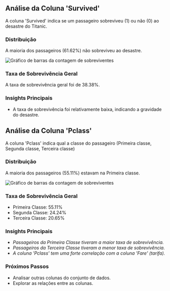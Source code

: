 ## Análise da Coluna 'Survived'

A coluna 'Survived' indica se um passageiro sobreviveu (1) ou não (0) ao desastre do Titanic.

### Distribuição

A maioria dos passageiros (61.62%) não sobreviveu ao desastre.

![Gráfico de barras da contagem de sobreviventes](img/gráfico_survived_contagem.png)

### Taxa de Sobrevivência Geral

A taxa de sobrevivência geral foi de 38.38%.

### Insights Principais

* A taxa de sobrevivência foi relativamente baixa, indicando a gravidade do desastre.


## Análise da Coluna 'Pclass'

A coluna 'Pclass' indica qual a classe do passageiro  (Primeira classe, Segunda classe, Terceira classe)

### Distribuição

A maioria dos passageiros (55.11%) estavam na Primeira classe.

![Gráfico de barras da contagem de sobreviventes](img/gráfico_pclass_contagem.png)

### Taxa de Sobrevivência Geral

* Primeira Classe: 55.11%
* Segunda Classe: 24.24%
* Terceira Classe: 20.65%

### Insights Principais

* *Passageiros da Primeira Classe tiveram a maior taxa de sobrevivência.*
* *Passageiros da Terceira Classe tiveram a menor taxa de sobrevivência.*
* *A coluna 'Pclass' tem uma forte correlação com a coluna 'Fare' (tarifa).*

### Próximos Passos

* Analisar outras colunas do conjunto de dados.
* Explorar as relações entre as colunas.